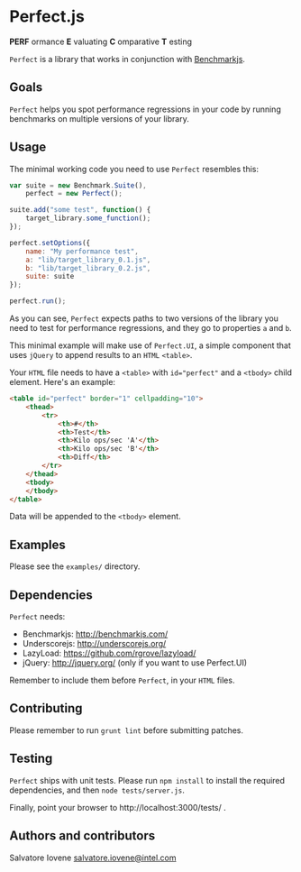 # Perfect.js #
**PERF** ormance
**E** valuating
**C** omparative
**T** esting

`Perfect` is a library that works in conjunction with
[Benchmarkjs](http://benchmarkjs.com/).


## Goals ##
`Perfect` helps you spot performance regressions in your code by running
benchmarks on multiple versions of your library.

## Usage ##
The minimal working code you need to use `Perfect` resembles this:

```javascript
var suite = new Benchmark.Suite(),
    perfect = new Perfect();

suite.add("some test", function() {
	target_library.some_function();
});

perfect.setOptions({
	name: "My performance test",
	a: "lib/target_library_0.1.js",
	b: "lib/target_library_0.2.js",
	suite: suite
});

perfect.run();
```

As you can see, `Perfect` expects paths to two versions of the library you need
to test for performance regressions, and they go to properties `a` and `b`.

This minimal example will make use of `Perfect.UI`, a simple component that
uses `jQuery` to append results to an `HTML` `<table>`.

Your `HTML` file needs to have a `<table>` with `id="perfect"` and a `<tbody>`
child element. Here's an example:

```html
<table id="perfect" border="1" cellpadding="10">
	<thead>
		<tr>
			<th>#</th>
			<th>Test</th>
			<th>Kilo ops/sec 'A'</th>
			<th>Kilo ops/sec 'B'</th>
			<th>Diff</th>
		</tr>
	</thead>
	<tbody>
	</tbody>
</table>
```

Data will be appended to the `<tbody>` element.

## Examples ##
Please see the `examples/` directory.

## Dependencies ##
`Perfect` needs:
 * Benchmarkjs: http://benchmarkjs.com/
 * Underscorejs: http://underscorejs.org/
 * LazyLoad: https://github.com/rgrove/lazyload/
 * jQuery: http://jquery.org/ (only if you want to use Perfect.UI)

Remember to include them before `Perfect`, in your `HTML` files.

## Contributing ##
Please remember to run `grunt lint` before submitting patches.

## Testing ##
`Perfect` ships with unit tests. Please run `npm install` to install
the required dependencies, and then `node tests/server.js`.

Finally, point your browser to http://localhost:3000/tests/ .

## Authors and contributors ##
Salvatore Iovene <salvatore.iovene@intel.com>
